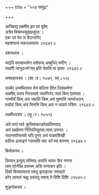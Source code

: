 +++
title = "००७ समुद्रः"

+++


आच्छिद्य लक्ष्मीम् इत एव पूर्वम्   
अत्रैव विस्रम्भसुखप्रसुप्तः ।  
एकः परं वेद स कैटभारिर्   
महाशयत्वं मकरालयस्य ॥१६७१॥  


दशरथस्य ।  


यद्यपि स्वच्छभावेन दर्शयत्य् अम्बुधिर् मणीन् ।  
तथापि जानुदध्नो’यम् इति चेतसि मा कृथाः ॥१६७२॥  


भाष्यकारस्य । (शा।प। १०७९, स्व् ८५५)  


उच्चैर् उन्मथितस्य तेन बलिना दैवेन धिक्कर्मणा   
लक्ष्मीम् अस्य निरस्यतो जलनिधेर् जातं किम् एतावता ।  
गाम्भीर्यं किम् अयं जहाति किम् अयं पुष्णाति नाम्भोधरान्   
मर्यादां किम् अयं भिनत्ति किम् अयं न त्रायते पत्रिणः ॥१६७३॥  


लक्ष्मीधरस्य । (सु।र। १०५५)  


अये वारां भर्तः कुलिशकरकोपप्रतिभयाद्   
अयं पक्षप्रेम्णा गिरिपतिसुतस् त्वाम् उपगतः ।  
त्वदन्तर्वास्तव्यो यदि पुनर् अयं वाडवशिखी   
प्रदीप्तः प्रत्यङ्गं ग्लपयति ततः को’स्य शरणम् ॥१६७४॥  


बिभोकस्य ।  


कियान् इन्दुस् तस्मिन्न् असति भवतः कैव गणना  
त्वम् एतेनैवेह प्रसभम् असि रत्नाकर इति ।  
दिशो विस्फायन्तां भवतु कृतकृत्यः स्मरहरो  
हरेर् आस्तां चक्षुः प्रसरतु यशस् ते दिशि दिशि ॥१६७५॥  


शुङ्गोकस्य ।  